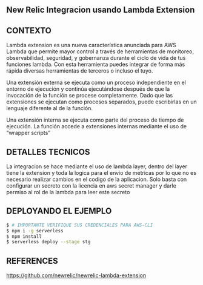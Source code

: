 ## New Relic Integracion usando Lambda Extension
## CONTEXTO
Lambda extension es una nueva característica anunciada para AWS Lambda que permite mayor control a través de herramientas
de monitoreo, observabilidad, seguridad, y gobernanza durante el ciclo de vida de tus funciones lambda.
Con esta herramienta puedes integrar de forma más rápida diversas herramientas de terceros o incluso el tuyo.

Una extensión externa se ejecuta como un proceso independiente en el entorno de ejecución y continúa ejecutándose después de que
la invocación de la función se procese completamente. Dado que las extensiones se ejecutan como procesos separados,
puede escribirlas en un lenguaje diferente al de la función.

Una extensión interna se ejecuta como parte del proceso de tiempo de ejecución. La función accede a extensiones internas mediante el uso de “wrapper scripts”

## DETALLES TECNICOS
La integracion se hace mediante el uso de lambda layer, dentro del layer tiene la extension y toda la logica para el
envio de metricas por lo que no es necesario realizar cambios en el codigo de la aplicacion.
Solo basta con configurar un secreto con la licencia en aws secret manager y darle
permiso al rol de la lambda para leer este secreto


## DEPLOYANDO EL EJEMPLO
```bash
$ # IMPORTANTE VERIFIQUE SUS CREDENCIALES PARA AWS-CLI
$ npm i -g serverless
$ npm install
$ serverless deploy --stage stg

```


## REFERENCES
https://github.com/newrelic/newrelic-lambda-extension

